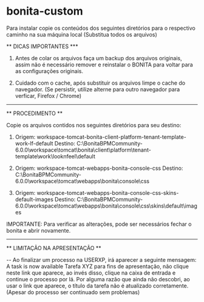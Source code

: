 bonita-custom
=============

Para instalar copie os conteúdos dos seguintes diretórios para o respectivo caminho na sua máquina local (Substitua todos os arquivos)

** DICAS IMPORTANTES *** 
1) Antes de colar os arquivos faça um backup dos arquivos originais, assim não é necessário remover e reinstalar o BONITA para voltar para as configurações originais.

2) Cuidado com o cache, após substituir os arquivos limpe o cache do navegador. (Se persistir, utilize alterne para outro navegador para verficar, Firefox / Chrome)

-------------------
** PROCEDIMENTO **

Copie os arquivos contidos nos seguintes diretórios para seu destino:

1)	Origem: workspace-tomcat-bonita-client-platform-tenant-template-work-lf-default 
	Destino: C:\BonitaBPMCommunity-6.0.0\workspace\tomcat\bonita\client\platform\tenant-template\work\looknfeel\default

2)	Origem: workspace-tomcat-webapps-bonita-console-css
	Destino: C:\BonitaBPMCommunity-6.0.0\workspace\tomcat\webapps\bonita\console\css

3)	Origem: workspace-tomcat-webapps-bonita-console-css-skins-default-images
	Destino: C:\BonitaBPMCommunity-6.0.0\workspace\tomcat\webapps\bonita\console\css\skins\default\images

IMPORTANTE: Para verificar as alterações, pode ser necessários fechar o bonita e abrir novamente.

-------------------------------
** LIMITAÇÃO NA APRESENTAÇÃO **

-- Ao finalizar um processo na USERXP, irá aparecer a seguinte mensagem: 
		A task is now available
		      Tarefa XYZ
para fins de apresentação, não clique neste link que aparece, ao invés disso, clique na caixa de entrada e continue o processo por lá. Por alguma razão que ainda não descobri, ao usar o link que aparece, o título da tarefa não é atualizado corretamente. (Apesar do processo ser continuado sem problemas)
